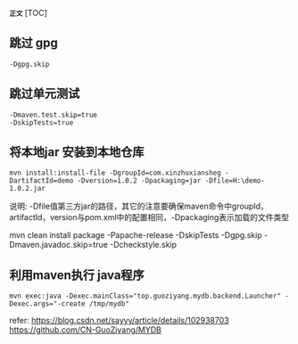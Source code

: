 **`正文`**
[TOC]

## 跳过 gpg
```shell
-Dgpg.skip
```

## 跳过单元测试
```shell
-Dmaven.test.skip=true
-DskipTests=true
```


## 将本地jar 安装到本地仓库
```shell
mvn install:install-file -DgroupId=com.xinzhuxiansheg -DartifactId=demo -Dversion=1.0.2 -Dpackaging=jar -Dfile=H:\demo-1.0.2.jar
```
说明: -Dfile值第三方jar的路径，其它的注意要确保maven命令中groupId，artifactId，version与pom.xml中的配置相同，-Dpackaging表示加载的文件类型



mvn clean  install package -Papache-release  -DskipTests  -Dgpg.skip  -Dmaven.javadoc.skip=true -Dcheckstyle.skip



## 利用maven执行 java程序
```shell
mvn exec:java -Dexec.mainClass="top.guoziyang.mydb.backend.Launcher" -Dexec.args="-create /tmp/mydb"
```

refer:
https://blog.csdn.net/sayyy/article/details/102938703
https://github.com/CN-GuoZiyang/MYDB